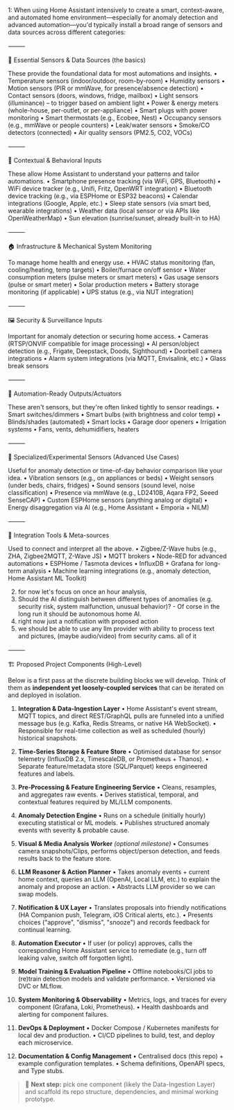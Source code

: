1:
When using Home Assistant intensively to create a smart, context-aware, and automated home environment—especially for anomaly detection and advanced automation—you'd typically install a broad range of sensors and data sources across different categories:

⸻

🔧 Essential Sensors & Data Sources (the basics)

These provide the foundational data for most automations and insights.
• Temperature sensors (indoor/outdoor, room-by-room)
• Humidity sensors
• Motion sensors (PIR or mmWave, for presence/absence detection)
• Contact sensors (doors, windows, fridge, mailbox)
• Light sensors (illuminance) – to trigger based on ambient light
• Power & energy meters (whole-house, per-outlet, or per-appliance)
• Smart plugs with power monitoring
• Smart thermostats (e.g., Ecobee, Nest)
• Occupancy sensors (e.g., mmWave or people counters)
• Leak/water sensors
• Smoke/CO detectors (connected)
• Air quality sensors (PM2.5, CO2, VOCs)

⸻

🧠 Contextual & Behavioral Inputs

These allow Home Assistant to understand your patterns and tailor automations.
• Smartphone presence tracking (via WiFi, GPS, Bluetooth)
• WiFi device tracker (e.g., Unifi, Fritz, OpenWRT integration)
• Bluetooth device tracking (e.g., via ESPHome or ESP32 beacons)
• Calendar integrations (Google, Apple, etc.)
• Sleep state sensors (via smart bed, wearable integrations)
• Weather data (local sensor or via APIs like OpenWeatherMap)
• Sun elevation (sunrise/sunset, already built-in to HA)

⸻

🏠 Infrastructure & Mechanical System Monitoring

To manage home health and energy use.
• HVAC status monitoring (fan, cooling/heating, temp targets)
• Boiler/furnace on/off sensor
• Water consumption meters (pulse meters or smart meters)
• Gas usage sensors (pulse or smart meter)
• Solar production meters
• Battery storage monitoring (if applicable)
• UPS status (e.g., via NUT integration)

⸻

🖼️ Security & Surveillance Inputs

Important for anomaly detection or securing home access.
• Cameras (RTSP/ONVIF compatible for image processing)
• AI person/object detection (e.g., Frigate, Deepstack, Doods, Sighthound)
• Doorbell camera integrations
• Alarm system integrations (via MQTT, Envisalink, etc.)
• Glass break sensors

⸻

🔄 Automation-Ready Outputs/Actuators

These aren't sensors, but they're often linked tightly to sensor readings.
• Smart switches/dimmers
• Smart bulbs (with brightness and color temp)
• Blinds/shades (automated)
• Smart locks
• Garage door openers
• Irrigation systems
• Fans, vents, dehumidifiers, heaters

⸻

🧪 Specialized/Experimental Sensors (Advanced Use Cases)

Useful for anomaly detection or time-of-day behavior comparison like your idea.
• Vibration sensors (e.g., on appliances or beds)
• Weight sensors (under beds, chairs, fridges)
• Sound sensors (sound level, noise classification)
• Presence via mmWave (e.g., LD2410B, Aqara FP2, Seeed SenseCAP)
• Custom ESPHome sensors (anything analog or digital)
• Energy disaggregation via AI (e.g., Home Assistant + Emporia + NILM)

⸻

🧩 Integration Tools & Meta-sources

Used to connect and interpret all the above.
• Zigbee/Z-Wave hubs (e.g., ZHA, Zigbee2MQTT, Z-Wave JS)
• MQTT brokers
• Node-RED for advanced automations
• ESPHome / Tasmota devices
• InfluxDB + Grafana for long-term analysis
• Machine learning integrations (e.g., anomaly detection, Home Assistant ML Toolkit)

2. for now let's focus on once an hour analysis,
3. Should the AI distinguish between different types of anomalies (e.g. security risk, system malfunction, unusual behavior)? - Of corse in the long run it should be autonomous home AI.
4. right now just a notification with proposed action
5. we should be able to use any llm provider with ability to process text and pictures, (maybe audio/video) from security cams. all of it

⸻

🏗️ Proposed Project Components (High-Level)

Below is a first pass at the discrete building blocks we will develop. Think of them as **independent yet loosely-coupled services** that can be iterated on and deployed in isolation.

1. **Integration & Data-Ingestion Layer**
   • Home Assistant's event stream, MQTT topics, and direct REST/GraphQL pulls are funneled into a unified message bus (e.g. Kafka, Redis Streams, or native HA WebSocket).
   • Responsible for real-time collection as well as scheduled (hourly) historical snapshots.

2. **Time-Series Storage & Feature Store**
   • Optimised database for sensor telemetry (InfluxDB 2.x, TimescaleDB, or Prometheus + Thanos).
   • Separate feature/metadata store (SQL/Parquet) keeps engineered features and labels.

3. **Pre-Processing & Feature Engineering Service**
   • Cleans, resamples, and aggregates raw events.
   • Derives statistical, temporal, and contextual features required by ML/LLM components.

4. **Anomaly Detection Engine**
   • Runs on a schedule (initially hourly) executing statistical or ML models.
   • Publishes structured anomaly events with severity & probable cause.

5. **Visual & Media Analysis Worker** _(optional milestone)_
   • Consumes camera snapshots/Clips, performs object/person detection, and feeds results back to the feature store.

6. **LLM Reasoner & Action Planner**
   • Takes anomaly events + current home context, queries an LLM (OpenAI, Local LLM, etc.) to explain the anomaly and propose an action.
   • Abstracts LLM provider so we can swap models.

7. **Notification & UX Layer**
   • Translates proposals into friendly notifications (HA Companion push, Telegram, iOS Critical alerts, etc.).
   • Presents choices ("approve", "dismiss", "snooze") and records feedback for continual learning.

8. **Automation Executor**
   • If user (or policy) approves, calls the corresponding Home Assistant service to remediate (e.g., turn off leaking valve, switch off forgotten light).

9. **Model Training & Evaluation Pipeline**
   • Offline notebooks/CI jobs to (re)train detection models and validate performance.
   • Versioned via DVC or MLflow.

10. **System Monitoring & Observability**
    • Metrics, logs, and traces for every component (Grafana, Loki, Prometheus).
    • Health dashboards and alerting for component failures.

11. **DevOps & Deployment**
    • Docker Compose / Kubernetes manifests for local dev and production.
    • CI/CD pipelines to build, test, and deploy each microservice.

12. **Documentation & Config Management**
    • Centralised docs (this repo) + example configuration templates.
    • Schema definitions, OpenAPI specs, and Type stubs.

> 📝 **Next step:** pick one component (likely the Data-Ingestion Layer) and scaffold its repo structure, dependencies, and minimal working prototype.
